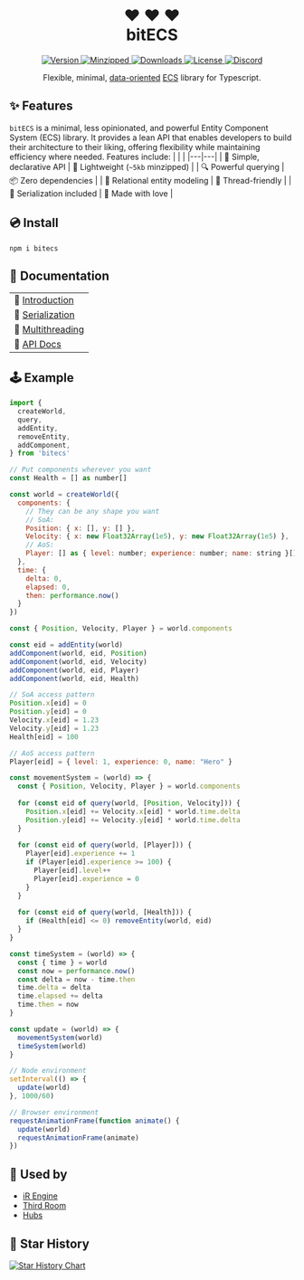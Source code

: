 <h1 align="center">
❤ ❤ ❤ <br />
bitECS
</h1>

<p align="center">
  <a href="https://www.npmjs.com/package/bitecs">
    <img src="https://img.shields.io/npm/v/bitecs.svg" alt="Version" />
  </a>
  <a href="https://www.npmjs.com/package/bitecs">
    <img src="https://badgen.net/bundlephobia/minzip/bitecs" alt="Minzipped" />
  </a>
  <a href="https://www.npmjs.com/package/bitecs">
    <img src="https://img.shields.io/npm/dt/bitecs.svg" alt="Downloads" />
  </a>
  <a href="https://github.com/NateTheGreatt/bitECS/blob/master/LICENSE">
    <img src="https://badgen.net/npm/license/bitecs" alt="License" />
  </a>
  <a href="https://discord.gg/daUxSk5AwX">
    <img src="https://img.shields.io/discord/1212857060731912202?color=7289da&label=Discord&logo=discord&logoColor=white" alt="Discord" />
  </a>
</p>

<p align="center">
Flexible, minimal, <a href="https://www.dataorienteddesign.com/dodbook/">data-oriented</a> <a href="https://en.wikipedia.org/wiki/Entity_component_system">ECS</a> library for Typescript.
</p>

</center>

## ✨ Features

`bitECS` is a minimal, less opinionated, and powerful Entity Component System (ECS) library. It provides a lean API that enables developers to build their architecture to their liking, offering flexibility while maintaining efficiency where needed. Features include:
| | |
|---|---|
| 🔮 Simple, declarative API | 🍃 Lightweight (`~5kb` minzipped) |
| 🔍 Powerful querying | 📦 Zero dependencies |
| 🔗 Relational entity modeling | 🧵 Thread-friendly |
| 💾 Serialization included | 💖 Made with love |

## 💿 Install
```
npm i bitecs
```

## 📘  Documentation
|                  |
| ---------------- |
| 🏁  [Introduction](/docs/Intro.md) |
| 💾  [Serialization](/docs/Serialization.md) |
| 🧵  [Multithreading](/docs/Multithreading.md) |
| 📑  [API Docs](/docs/API.md) |

## 🕹 Example

```js
import {
  createWorld,
  query,
  addEntity,
  removeEntity,
  addComponent,
} from 'bitecs'

// Put components wherever you want
const Health = [] as number[]

const world = createWorld({
  components: {
    // They can be any shape you want
    // SoA:
    Position: { x: [], y: [] },
    Velocity: { x: new Float32Array(1e5), y: new Float32Array(1e5) },
    // AoS:
    Player: [] as { level: number; experience: number; name: string }[]
  },
  time: {
    delta: 0, 
    elapsed: 0, 
    then: performance.now()
  }
})

const { Position, Velocity, Player } = world.components

const eid = addEntity(world)
addComponent(world, eid, Position)
addComponent(world, eid, Velocity)
addComponent(world, eid, Player)
addComponent(world, eid, Health)

// SoA access pattern
Position.x[eid] = 0
Position.y[eid] = 0
Velocity.x[eid] = 1.23
Velocity.y[eid] = 1.23
Health[eid] = 100

// AoS access pattern  
Player[eid] = { level: 1, experience: 0, name: "Hero" }

const movementSystem = (world) => {
  const { Position, Velocity, Player } = world.components
  
  for (const eid of query(world, [Position, Velocity])) {
    Position.x[eid] += Velocity.x[eid] * world.time.delta
    Position.y[eid] += Velocity.y[eid] * world.time.delta
  }
  
  for (const eid of query(world, [Player])) {
    Player[eid].experience += 1
    if (Player[eid].experience >= 100) {
      Player[eid].level++
      Player[eid].experience = 0
    }
  }
  
  for (const eid of query(world, [Health])) {
    if (Health[eid] <= 0) removeEntity(world, eid)
  }
}

const timeSystem = (world) => {
  const { time } = world
  const now = performance.now()
  const delta = now - time.then
  time.delta = delta
  time.elapsed += delta
  time.then = now
}

const update = (world) => {
  movementSystem(world)
  timeSystem(world)
}

// Node environment
setInterval(() => {
  update(world)
}, 1000/60)

// Browser environment
requestAnimationFrame(function animate() {
  update(world)
  requestAnimationFrame(animate)
})
```

## 🔌 Used by

- [iR Engine](https://github.com/ir-engine/ir-engine)
- [Third Room](https://github.com/thirdroom/thirdroom)
- [Hubs](https://github.com/Hubs-Foundation/hubs)

## 🌟 Star History

[![Star History Chart](https://api.star-history.com/svg?repos=NateTheGreatt/bitECS&type=Date)](https://star-history.com/#NateTheGreatt/bitECS&Date)
